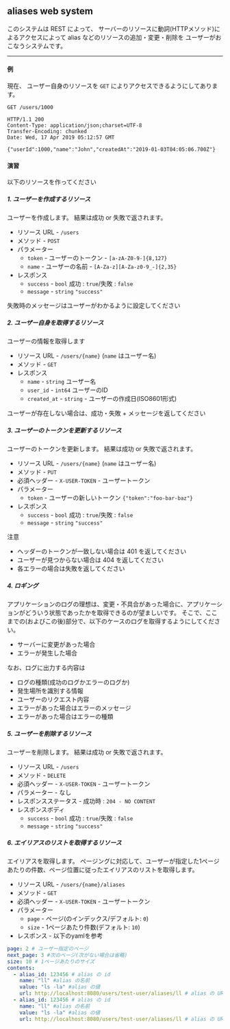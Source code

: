 aliases web system
---

このシステムは 
REST によって、
サーバーのリソースに動詞(HTTPメソッド)によるアクセスによって
alias などのリソースの追加・変更・削除を
ユーザーがおこなうシステムです。

---

#### 例

現在、 ユーザー自身のリソースを `GET` によりアクセスできるようにしてあります。

```http request
GET /users/1000

HTTP/1.1 200 
Content-Type: application/json;charset=UTF-8
Transfer-Encoding: chunked
Date: Wed, 17 Apr 2019 05:12:57 GMT

{"userId":1000,"name":"John","createdAt":"2019-01-03T04:05:06.700Z"}
```

#### 演習

以下のリソースを作ってください

##### 1. ユーザーを作成するリソース

ユーザーを作成します。
結果は成功 or 失敗で返されます。 

* リソース URL - `/users`
* メソッド - `POST`
* パラメーター
  * `token` - ユーザーのトークン - `[a-zA-Z0-9-]{8,127}`
  * `name` - ユーザーの名前 - `[A-Za-z][A-Za-z0-9_-]{2,35}`
* レスポンス
  * `success` - `bool` 成功 : `true`/失敗 : `false`
  * `message` - `string`  `"success"`

失敗時のメッセージはユーザーがわかるように設定してください

##### 2. ユーザー自身を取得するリソース

ユーザーの情報を取得します

* リソース URL - `/users/{name}` (`name` はユーザー名)
* メソッド - `GET`
* レスポンス
  * `name` - `string` ユーザー名
  * `user_id` - `int64` ユーザーのID
  * `created_at` - `string` - ユーザーの作成日(ISO8601形式)

ユーザーが存在しない場合は、成功・失敗 + メッセージを返してください

##### 3. ユーザーのトークンを更新するリソース

ユーザーのトークンを更新します。
結果は成功 or 失敗で返されます。 

* リソース URL - `/users/{name}` (`name` はユーザー名)
* メソッド - `PUT`
* 必須ヘッダー - `X-USER-TOKEN` - ユーザートークン
* パラメーター
  * `token` - ユーザーの新しいトークン `{"token":"foo-bar-baz"}`
* レスポンス
  * `success` - `bool` 成功 : `true`/失敗 : `false`
  * `message` - `string`  `"success"`

注意

* ヘッダーのトークンが一致しない場合は 401 を返してください
* ユーザーが見つからない場合は 404 を返してください
* 各エラーの場合は失敗を返してください

##### 4. ロギング

アプリケーションのログの理想は、変更・不具合があった場合に、アプリケーションがどういう状態であったかを取得できるのが望ましいです。
そこで、ここまでの(およびこの後)部分で、以下のケースのログを取得するようにしてください。

* サーバーに変更があった場合
* エラーが発生した場合

なお、ログに出力する内容は

* ログの種類(成功のログかエラーのログか)
* 発生場所を識別する情報
* ユーザーのリクエスト内容
* エラーがあった場合はエラーのメッセージ
* エラーがあった場合はエラーの種類

##### 5. ユーザーを削除するリソース

ユーザーを削除します。
結果は成功 or 失敗で返されます。

* リソース URL - `/users`
* メソッド - `DELETE`
* 必須ヘッダー - `X-USER-TOKEN` - ユーザートークン
* パラメーター - なし
* レスポンスステータス - 成功時 : `204 - NO CONTENT`
* レスポンスボディ
  * `success` - `bool` 成功 : `true`/失敗 : `false`
  * `message` - `string`  `"success"`

##### 6. エイリアスのリストを取得するリソース

エイリアスを取得します。
ページングに対応して、ユーザーが指定した1ページあたりの件数、ページ位置に従ったエイリアスのリストを取得します。

* リソース URL - `/users/{name}/aliases`
* メソッド - `GET`
* 必須ヘッダー - `X-USER-TOKEN` - ユーザートークン
* パラメーター
  * `page` - ページ(のインデックス/デフォルト: `0`)
  * `size` - 1ページあたり件数(デフォルト: `10`)
* レスポンス - 以下のyamlを参考

```yaml
page: 2 # ユーザー指定のページ
next_page: 3 #次のページ(次がない場合は省略)
size: 10 # 1ページあたりのサイズ
contents:
  - alias_id: 123456 # alias の id
    name: "ll" #alias の名前
    value: "ls -la" #alias の値
    url: http://localhost:8080/users/test-user/aliases/ll # alias の URL
  - alias_id: 123456 # alias の id
    name: "ll" #alias の名前
    value: "ls -la" #alias の値
    url: http://localhost:8080/users/test-user/aliases/ll # alias の URL
```

